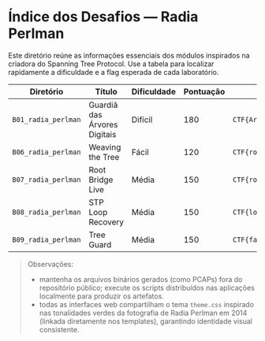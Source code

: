 # Índice dos Desafios — Radia Perlman

Este diretório reúne as informações essenciais dos módulos inspirados na criadora do Spanning
Tree Protocol. Use a tabela para localizar rapidamente a dificuldade e a flag esperada de cada
laboratório.

| Diretório | Título | Dificuldade | Pontuação | Flag |
| --------- | ------ | ----------- | --------- | ---- |
| `B01_radia_perlman` | Guardiã das Árvores Digitais | Difícil | 180 | `CTF{Arvores_Digitais_Seguras}` |
| `B06_radia_perlman` | Weaving the Tree | Fácil | 120 | `CTF{root_32768_001122334466}` |
| `B07_radia_perlman` | Root Bridge Live | Média | 150 | `CTF{root_change_detected}` |
| `B08_radia_perlman` | STP Loop Recovery | Média | 150 | `CTF{loop_blocked_successfully}` |
| `B09_radia_perlman` | Tree Guard | Média | 150 | `CTF{falsa_root_00:11:22:33:44:99}` |

> Observações:
> - mantenha os arquivos binários gerados (como PCAPs) fora do repositório público; execute os scripts
>   distribuídos nas aplicações localmente para produzir os artefatos.
> - todas as interfaces web compartilham o tema `theme.css` inspirado nas tonalidades verdes da fotografia
>   de Radia Perlman em 2014 (linkada diretamente nos templates), garantindo identidade visual consistente.
